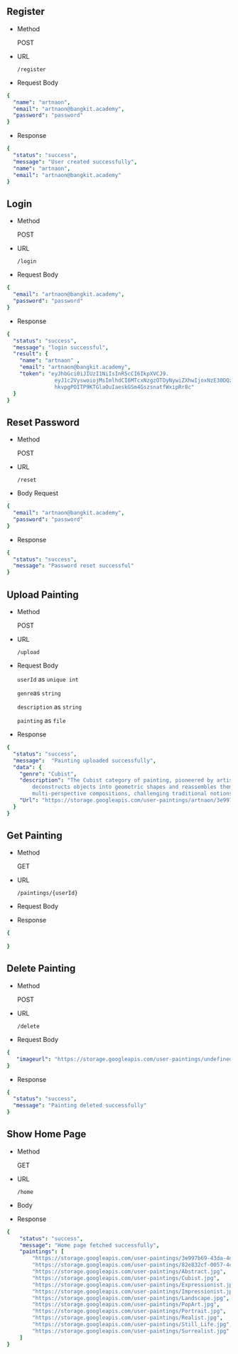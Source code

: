 ## Register
- Method

    POST
- URL

    `/register`

- Request Body

```yaml
{
  "name": "artnaon",
  "email": "artnaon@bangkit.academy",
  "password": "password"
}
```

- Response

```yaml
{
  "status": "success",
  "message": "User created successfully",
  "name": "artnaon",
  "email": "artnaon@bangkit.academy"
}
```

## Login
- Method

  POST

- URL

  `/login`

- Request Body 

```yaml 
{
  "email": "artnaon@bangkit.academy",
  "password": "password"
}
```

- Response

```yaml
{
  "status": "success",
  "message": "login successful",
  "result": {
    "name": "artnaon" ,
    "email": "artnaon@bangkit.academy",
    "token": "eyJhbGci0iJIUzI1NiIsInR5cCI6IkpXVCJ9.
               eyJ1c2VyswoiojMsImlhdCI6MTcxNzgzOTOyNywiZXhwIjoxNzE30DQzMDI310.
               hkvpgPOITP9KTGlaOuIaeskGSm4GszsnatfWxipRr8c"
  }
}
```

## Reset Password
- Method

  POST

- URL

  `/reset`

- Body Request

```yaml
{
  "email": "artnaon@bangkit.academy",
  "password": "password"
}
```

- Response

```yaml
{
  "status": "success",
  "message": "Password reset successful"
}
```

## Upload Painting
- Method

  POST

- URL

  `/upload`

- Request Body 

  `userId` as `unique int`

  `genre`as `string`

  `description` as `string`

  `painting` as `file`

- Response

``` yaml
{
  "status": "success",
  "message":  "Painting uploaded successfully",
  "data": {
    "genre": "Cubist",
    "description": "The Cubist category of painting, pioneered by artists like Picasso and Braque,
        deconstructs objects into geometric shapes and reassembles them in fragmented,
        multi-perspective compositions, challenging traditional notions of perspective and form.",
    "Url": "https://storage.googleapis.com/user-paintings/artnaon/3e997b69-43da-4da0-845d-09db84eca5ff-81657@bb-1652-4605-b8bd-feff20e207bd.jpg"
  }
}
```

## Get Painting
- Method

  GET

- URL

  `/paintings/{userId}`

- Request Body 




- Response

``` yaml
{
 
}
```

## Delete Painting
- Method

  POST

- URL

  `/delete`

- Request Body 

``` yaml
{
   "imageurl": "https://storage.googleapis.com/user-paintings/undefined/0ce7b9ef-83a5-4053-bc03-3956fc8b47f5-82e01801-73f4-47af-b72a-038a32d832bd.jpg"
}
```

- Response

``` yaml
{
  "status": "success",
  "message": "Painting deleted successfully"
}
```
## Show Home Page
- Method

  GET

- URL

  `/home`

- Body 



- Response

```yaml
{
    "status": "success",
    "message": "Home page fetched successfully",
    "paintings": [
        "https://storage.googleapis.com/user-paintings/3e997b69-43da-4da0-845d-09db84eca5ff-816570bb-1652-4605-b8bd-feff20e207bd.jpg",
        "https://storage.googleapis.com/user-paintings/82e832cf-0057-4cfa-8672-2605965d7d76-c6cbbf1e-5dc2-4a16-b4b8-24467e123a5e.jpg",
        "https://storage.googleapis.com/user-paintings/Abstract.jpg",
        "https://storage.googleapis.com/user-paintings/Cubist.jpg",
        "https://storage.googleapis.com/user-paintings/Expressionist.jpg",
        "https://storage.googleapis.com/user-paintings/Impressionist.jpg",
        "https://storage.googleapis.com/user-paintings/Landscape.jpg",
        "https://storage.googleapis.com/user-paintings/PopArt.jpg",
        "https://storage.googleapis.com/user-paintings/Portrait.jpg",
        "https://storage.googleapis.com/user-paintings/Realist.jpg",
        "https://storage.googleapis.com/user-paintings/Still_Life.jpg",
        "https://storage.googleapis.com/user-paintings/Surrealist.jpg"
    ]
}
```